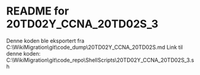 # README for 20TD02Y_CCNA_20TD02S_3
Denne koden ble eksportert fra C:\WikiMigration\git\code_dump\20TD02Y_CCNA_20TD02S.md
Link til denne koden: C:\WikiMigration\git\code_repo\ShellScripts\20TD02Y_CCNA_20TD02S_3.sh

